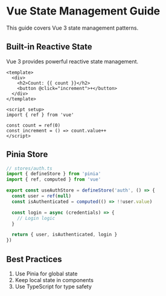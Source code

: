 # Vue State Management Guide

This guide covers Vue 3 state management patterns.

## Built-in Reactive State

Vue 3 provides powerful reactive state management.

```vue
<template>
  <div>
    <h2>Count: {{ count }}</h2>
    <button @click="increment">+</button>
  </div>
</template>

<script setup>
import { ref } from 'vue'

const count = ref(0)
const increment = () => count.value++
</script>
```

## Pinia Store

```typescript
// stores/auth.ts
import { defineStore } from 'pinia'
import { ref, computed } from 'vue'

export const useAuthStore = defineStore('auth', () => {
  const user = ref(null)
  const isAuthenticated = computed(() => !!user.value)

  const login = async (credentials) => {
    // Login logic
  }

  return { user, isAuthenticated, login }
})
```

## Best Practices

1. Use Pinia for global state
2. Keep local state in components
3. Use TypeScript for type safety

